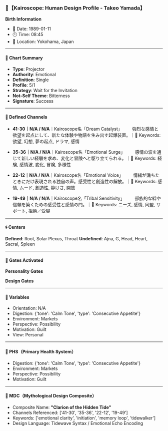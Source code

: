 ### 🧬【Kairoscope: Human Design Profile - Takeo Yamada】

**Birth Information**
- 📅 Date: 1989-01-11
- 🕛 Time: 08:45
- 📍 Location: Yokohama, Japan

---

#### 🔹 Chart Summary
- **Type**: Projector
- **Authority**: Emotional
- **Definition**: Single
- **Profile**: 5/1
- **Strategy**: Wait for the Invitation
- **Not-Self Theme**: Bitterness
- **Signature**: Success

---

#### 🔸 Defined Channels
- **41-30｜N/A / N/A**｜Kairoscope名「Dream Catalyst」
　　強烈な感情と欲望を起点にして、新たな体験や物語を生み出す起爆装置。｜🧩 Keywords: 欲望, 幻想, 夢の起点, ドラマ, 感情

- **35-36｜N/A / N/A**｜Kairoscope名「Emotional Surge」
　　感情の波を通じて新しい経験を求め、変化と冒険へと駆り立てられる。｜🧩 Keywords: 経験, 感情波, 変化, 冒険, 多様性

- **22-12｜N/A / N/A**｜Kairoscope名「Emotional Voice」
　　情緒が満ちたときにだけ表現される独自の声。感受性と創造性の解放。｜🧩 Keywords: 感情, ムード, 創造性, 静けさ, 開放

- **19-49｜N/A / N/A**｜Kairoscope名「Tribal Sensitivity」
　　部族的な絆や信頼を築くための感受性と感情の門。｜🧩 Keywords: ニーズ, 感情, 同盟, サポート, 拒絶／受容


---

#### 🌀 Centers
**Defined**: Root, Solar Plexus, Throat
**Undefined**: Ajna, G, Head, Heart, Sacral, Spleen

---

#### 🔑 Gates Activated
**Personality Gates**

**Design Gates**

---

#### 🧭 Variables
- Orientation: N/A
- Digestion: {'tone': 'Calm Tone', 'type': 'Consecutive Appetite'}
- Environment: Markets
- Perspective: Possibility
- Motivation: Guilt
- View: Personal

---

#### 🧠 PHS（Primary Health System）
- Digestion: {'tone': 'Calm Tone', 'type': 'Consecutive Appetite'}
- Environment: Markets
- Perspective: Possibility
- Motivation: Guilt

---

#### 🧬 MDC（Mythological Design Composite）
- Composite Name: **"Clarion of the Hidden Tide"**
- Channels Referenced: ['41-30', '35-36', '22-12', '19-49']
- Keywords: ['emotional clarity', 'initiation', 'memory loop', 'tidewalker']
- Design Language: Tidewave Syntax / Emotional Echo Encoding